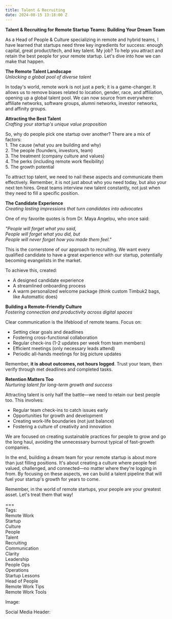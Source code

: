 ```yaml
---
title: Talent & Recruiting
date: 2024-08-15 13:18:00 Z
---
```


**Talent & Recruiting for Remote Startup Teams: Building Your Dream Team**

As a Head of People & Culture specializing in remote and hybrid teams, I have learned that startups need three key ingredients for success: enough capital, great product/tech, and key talent. My job? To help you attract and retain the best people for your remote startup. Let's dive into how we can make that happen.

**The Remote Talent Landscape**  
*Unlocking a global pool of diverse talent*

In today's world, remote work is not just a perk; it is a game-changer. It allows us to remove biases related to location, gender, race, and affiliation, opening up a global talent pool. We can now source from everywhere: affiliate networks, software groups, alumni networks, investor networks, and affinity groups.

**Attracting the Best Talent**  
*Crafting your startup's unique value proposition*

So, why do people pick one startup over another? There are a mix of factors:  
1\. The cause (what you are building and why)  
2\. The people (founders, investors, team)  
3\. The treatment (company culture and values)  
4\. The perks (including remote work flexibility)  
5\. The growth potential

To attract top talent, we need to nail these aspects and communicate them effectively. Remember, it is not just about who you need today, but also your next ten hires. Great teams interview new talent constantly, not just when they need to fill a specific position.

**The Candidate Experience**  
*Creating lasting impressions that turn candidates into advocates*

One of my favorite quotes is from Dr. Maya Angelou, who once said:

*"People will forget what you said,*  
*People will forget what you did, but*  
*People will never forget how you made them feel."*

This is the cornerstone of our approach to recruiting. We want every qualified candidate to have a great experience with our startup, potentially becoming evangelists in the market.

To achieve this, created:

* A designed candidate experience  
* A streamlined onboarding process  
* A warm personalized welcome package (think custom Timbuk2 bags, like Automattic does)

**Building a Remote-Friendly Culture**  
*Fostering connection and productivity across digital spaces*

Clear communication is the lifeblood of remote teams. Focus on:

* Setting clear goals and deadlines  
* Fostering cross-functional collaboration  
* Regular check-ins (1-2 updates per week from team members)  
* Efficient meetings (only necessary leads attend)  
* Periodic all-hands meetings for big picture updates

Remember, **it is about outcomes, not hours logged**. Trust your team, then verify through met deadlines and completed tasks.

**Retention Matters Too**  
*Nurturing talent for long-term growth and success*

Attracting talent is only half the battle—we need to retain our best people too. This involves:

* Regular team check-ins to catch issues early  
* Opportunities for growth and development  
* Creating work-life boundaries (not just balance)  
* Fostering a culture of creativity and innovation

We are focused on creating sustainable practices for people to grow and go the long haul, avoiding the unnecessary burnout typical of fast-growth companies.

In the end, building a dream team for your remote startup is about more than just filling positions. It's about creating a culture where people feel valued, challenged, and connected—no matter where they're logging in from. By focusing on these aspects, we can build a talent pipeline that will fuel your startup's growth for years to come.

Remember, in the world of remote startups, your people are your greatest asset. Let's treat them that way\!

\===  
Tags:  
Remote Work  
Startup  
Culture  
People  
Talent  
Recruiting  
Communication  
Clarity  
Leadership  
People Ops  
Operations  
Startup Lessons  
Head of People  
Remote Work Tips  
Remote Work Tools

Image:

Social Media Header:  
